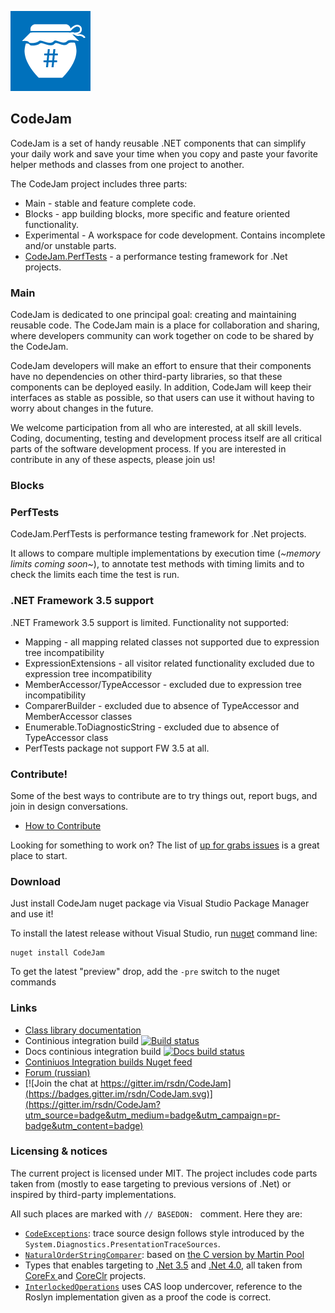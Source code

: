 ![CodeJam.Main.Icon](/Main/nuget/CodeJam.Main.Icon.png)

##  CodeJam

CodeJam is a set of handy reusable .NET components that can simplify your daily work and
save your time when you copy and paste your favorite helper methods and classes from one project to another.

The CodeJam project includes three parts:

* Main - stable and feature complete code.
* Blocks - app building blocks, more specific and feature oriented functionality.
* Experimental - A workspace for code development. Contains incomplete and/or unstable parts.
* [CodeJam.PerfTests](https://github.com/rsdn/CodeJam/tree/master/PerfTests) - a performance testing framework for .Net projects.

### Main
CodeJam is dedicated to one principal goal: creating and maintaining reusable code. The CodeJam main is a place for
collaboration and sharing, where developers community can work together on code to be shared by the CodeJam.

CodeJam developers will make an effort to ensure that their components have no dependencies on other third-party
libraries, so that these components can be deployed easily. In addition, CodeJam will keep their interfaces as stable as
possible, so that users can use it without having to worry about changes in the future.

We welcome participation from all who are interested, at all skill levels. Coding, documenting, testing and
development process itself are all critical parts of the software development process. If you are interested in
contribute in any of these aspects, please join us!

### Blocks

### PerfTests
CodeJam.PerfTests is performance testing framework for .Net projects.

It allows to compare multiple implementations by execution time (*~memory limits coming soon~*), to annotate test methods with timing limits and to check the limits each time the test is run.

### .NET Framework 3.5 support
.NET Framework 3.5 support is limited. Functionality not supported:

* Mapping - all mapping related classes not supported due to expression tree incompatibility
* ExpressionExtensions - all visitor related functionality excluded due to expression tree incompatibility
* MemberAccessor/TypeAccessor - excluded due to expression tree incompatibility
* ComparerBuilder - excluded due to absence of TypeAccessor and MemberAccessor classes
* Enumerable.ToDiagnosticString - excluded due to absence of TypeAccessor class
* PerfTests package not support FW 3.5 at all.

### Contribute!
Some of the best ways to contribute are to try things out, report bugs, and join in design conversations.

* [How to Contribute](https://github.com/rsdn/CodeJam/blob/master/CONTRIBUTING.md)

Looking for something to work on? The list of
[up for grabs issues](https://github.com/rsdn/CodeJam/issues?q=is%3Aopen+is%3Aissue) is a great place to start.

### Download
Just install CodeJam nuget package via Visual Studio Package Manager and use it!

To install the latest release without Visual Studio, run [nuget](https://dist.nuget.org/index.html)
command line:


```
nuget install CodeJam
```

To get the latest "preview" drop, add the `-pre` switch to the nuget commands

### Links
- [Class library documentation](https://github.com/rsdn/CodeJam/wiki/DocHome)
- Continious integration build [![Build status](https://ci.appveyor.com/api/projects/status/oxdyxkgwotiv64r1/branch/master?svg=true)](https://ci.appveyor.com/project/andrewvk/codejam)
- Docs continious integration build [![Docs build status](https://ci.appveyor.com/api/projects/status/bucrjn2eceptbqwl?svg=true)](https://ci.appveyor.com/project/andrewvk/codejam-jlvna)
- [Continiuos Integration builds Nuget feed](https://ci.appveyor.com/nuget/codejam)
- [Forum (russian)](https://rsdn.org/forum/prj.codejam/)
- [![Join the chat at https://gitter.im/rsdn/CodeJam](https://badges.gitter.im/rsdn/CodeJam.svg)](https://gitter.im/rsdn/CodeJam?utm_source=badge&utm_medium=badge&utm_campaign=pr-badge&utm_content=badge)

### Licensing & notices

The current project is licensed under MIT. The project includes code parts taken from (mostly to ease targeting to previous versions of .Net) or inspired by third-party implementations.

All such places are marked with `// BASEDON: ` comment. Here they are:

- [`CodeExceptions`](https://github.com/rsdn/CodeJam/tree/master/Main/src/Assertions/CodeExceptions.cs#L55): trace source design follows style introduced by the `System.Diagnostics.PresentationTraceSources`.
- [`NaturalOrderStringComparer`](https://github.com/rsdn/CodeJam/tree/master/Main/src/Strings/NaturalOrderStringComparer.cs): based on [the C version by Martin Pool](http://sourcefrog.net/projects/natsort/)
- Types that enables targeting to [.Net 3.5](https://github.com/rsdn/CodeJam/tree/master/Main/src/Targeting/FW35) and [.Net 4.0](https://github.com/rsdn/CodeJam/tree/master/Main/src/Targeting/FW40), all taken from [CoreFx ](https://github.com/dotnet/corefx)and [CoreClr](https://github.com/dotnet/coreclr/) projects.
- [`InterlockedOperations`](https://github.com/rsdn/CodeJam/tree/master/Main/src/Threading/InterlockedOperations.tt) uses CAS loop undercover, reference to the Roslyn implementation given as a proof the code is correct.
